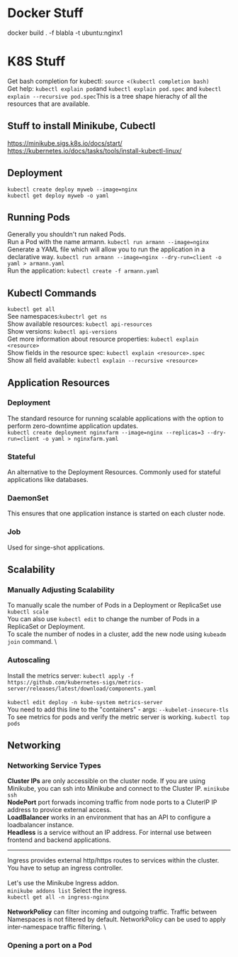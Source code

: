 # Docker Stuff
docker build . -f blabla -t ubuntu:nginx1

# K8S Stuff

Get bash completion for kubectl: ``source <(kubectl completion bash)`` \
Get help: ``kubectl explain pod``and ``kubectl explain pod.spec`` and ``kubectl explain --recursive pod.spec``This is a tree shape hierachy of all the resources that are available.

## Stuff to install Minikube, Cubectl

https://minikube.sigs.k8s.io/docs/start/ \
https://kubernetes.io/docs/tasks/tools/install-kubectl-linux/

## Deployment
``kubectl create deploy myweb --image=nginx`` \
``kubectl get deploy myweb -o yaml``

## Running Pods
Generally you shouldn't run naked Pods. \
Run a Pod with the name armann. ``kubectl run armann --image=nginx`` \
Generate a YAML file which will allow you to run the application in a declarative way. ``kubectl run armann --image=nginx --dry-run=client -o yaml > armann.yaml`` \
Run the application: ``kubectl create -f armann.yaml``

## Kubectl Commands

``kubectl get all`` \
See namespaces:``kubectrl get ns`` \
Show available resources: ``kubectl api-resources`` \
Show versions: ``kubectl api-versions`` \
Get more information about resource properties: ``kubectl explain <resource>`` \
Show fields in the resource spec: ``kubectl explain <resource>.spec`` \
Show all field available: ``kubectl explain --recursive <resource>``

## Application Resources

### Deployment
The standard resource for running scalable applications with the option to perform zero-downtime application updates. \
``kubectl create deployment nginxfarm --image=nginx --replicas=3 --dry-run=client -o yaml > nginxfarm.yaml``

### Stateful
An alternative to the Deployment Resources. Commonly used for stateful applications like databases.

### DaemonSet
This ensures that one application instance is started on each cluster node.

### Job
Used for singe-shot applications.

## Scalability

### Manually Adjusting Scalability

To manually scale the number of Pods in a Deployment or ReplicaSet use ``kubectl scale``\
You can also use ``kubectl edit`` to change the number of Pods in a ReplicaSet or Deployment. \
To scale the number of nodes in a cluster, add the new node using ``kubeadm join`` command. \

### Autoscaling

Install the metrics server: ``kubectl apply -f https://github.com/kubernetes-sigs/metrics-server/releases/latest/download/components.yaml``\
\
``kubectl edit deploy -n kube-system metrics-server`` \
You need to add this line to the "containers" - args:
``--kubelet-insecure-tls`` \
To see metrics for pods and verify the metric server is working. ``kubectl top pods``

## Networking

### Networking Service Types

**Cluster IPs** are only accessible on the cluster node. If you are using Minikube, you can ssh into Minikube and connect to the Cluster IP. ``minikube ssh`` \
**NodePort** port forwads incoming traffic from node ports to a CluterIP IP address to provice external access. \
**LoadBalancer** works in an environment that has an API to configure a loadbalancer instance.
\
**Headless** is a service without an IP address. For internal use between frontend and backend applications.

---
Ingress provides external http/https routes to services within the cluster. \
You have to setup an ingress controller. \
\
Let's use the Minikube Ingress addon. \
``minikube addons list`` Select the ingress. \
``kubectl get all -n ingress-nginx`` \
\
**NetworkPolicy** can filter incoming and outgoing traffic. Traffic between Namespaces is not filtered by default. NetworkPolicy can be used to apply inter-namespace traffic filtering. \

### Opening a port on a Pod














